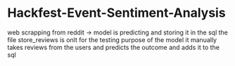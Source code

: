 ﻿# Hackfest-Event-Sentiment-Analysis
web scrapping from reddit -> model is predicting and storing it in the sql
the file store_reviews is onlt for the testing purpose of the model it manually takes reviews from the users and predicts the outcome and adds it to the sql
